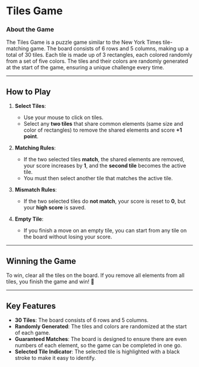 # Tiles Game 

### About the Game
The Tiles Game is a puzzle game similar to the New York Times tile-matching game. The board consists of 6 rows and 5 columns, making up a total of 30 tiles. Each tile is made up of 3 rectangles, each colored randomly from a set of five colors. The tiles and their colors are randomly generated at the start of the game, ensuring a unique challenge every time.

---
## How to Play  
1. **Select Tiles**:  
   - Use your mouse to click on tiles.  
   - Select any **two tiles** that share common elements (same size and color of rectangles) to remove the shared elements and score **+1 point**.  

2. **Matching Rules**:  
   - If the two selected tiles **match**, the shared elements are removed, your score increases by **1**, and the **second tile** becomes the active tile.  
   - You must then select another tile that matches the active tile.  

3. **Mismatch Rules**:  
   - If the two selected tiles do **not match**, your score is reset to **0**, but your **high score** is saved.  

4. **Empty Tile**:  
   - If you finish a move on an empty tile, you can start from any tile on the board without losing your score.

---

## Winning the Game
To win, clear all the tiles on the board. If you remove all elements from all tiles, you finish the game and win! 🎉  

---

## Key Features 
- **30 Tiles**: The board consists of 6 rows and 5 columns.  
- **Randomly Generated**: The tiles and colors are randomized at the start of each game.  
- **Guaranteed Matches**: The board is designed to ensure there are even numbers of each element, so the game can be completed in one go.  
- **Selected Tile Indicator**: The selected tile is highlighted with a black stroke to make it easy to identify. 